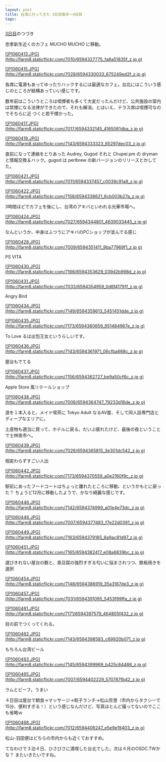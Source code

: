 ```yaml
---
layout: post
title: 台湾に行ってきた 3日目後半〜4日目
tags: 
---
```

[3日目](http://weblog.bulknews.net/2012/01/02/-3)のつづき

忠孝新生近くのカフェ MUCHO MUCHO に移動。

[![P1060413.JPG](http://farm8.staticflickr.com/7010/6594327775_fa8a51835f_z.jp
g)](http://www.flickr.com/photos/bulknews/6594327775/)

[![P1060415.JPG](http://farm8.staticflickr.com/7028/6594330033_675249ed2f_z.jp
g)](http://www.flickr.com/photos/bulknews/6594330033/)

各席に電源もあってゆったりハックするには最適なカフェ。台北にはこういう感じのところが結構あっていい感じです。

数年前はこういうところは喫煙者も多くて大変だったんだけど、公共施設の室内は禁煙になる法律ができたので、それも解消。とはいえ、テラス席は喫煙可なのでそちらに近
づくと若干煙かった。

[![P1060417.JPG](http://farm8.staticflickr.com/7017/6594332145_4165061dba_z.jp
g)](http://www.flickr.com/photos/bulknews/6594332145/)

[![P1060419.JPG](http://farm8.staticflickr.com/7143/6594333323_65297dec03_z.jp
g)](http://www.flickr.com/photos/bulknews/6594333323/)

直前になって連絡をとりあった Audrey, Gugod それと Chupei.pm の dryman と情報交換＆ハック。gugod は perlbrew
の新バージョンのリリースとかしてた。

[![P1060421.JPG](http://farm8.staticflickr.com/7011/6594337457_c0039c91a9_z.jp
g)](http://www.flickr.com/photos/bulknews/6594337457/)

[![P1060422.JPG](http://farm8.staticflickr.com/7158/6594338621_6cb003b27a_z.jp
g)](http://www.flickr.com/photos/bulknews/6594338621/)

3時間ほどでカフェを後にし、台湾のアキバといわれる光華市場へ。

[![P1060424.JPG](http://farm8.staticflickr.com/7027/6594344801_4639033445_z.jp
g)](http://www.flickr.com/photos/bulknews/6594344801/)

なんというか、中身はふつうにアキバのPCショップが並んでる感じ

[![P1060428.JPG](http://farm8.staticflickr.com/7009/6594351411_9ba77969f1_z.jp
g)](http://www.flickr.com/photos/bulknews/6594351411/)

PS VITA

[![P1060430.JPG](http://farm8.staticflickr.com/7166/6594353629_039d2b998d_z.jp
g)](http://www.flickr.com/photos/bulknews/6594353629/)

[![P1060431.JPG](http://farm8.staticflickr.com/7033/6594354959_0d6f41791f_z.jp
g)](http://www.flickr.com/photos/bulknews/6594354959/)

Angry Bird

[![P1060434.JPG](http://farm8.staticflickr.com/7149/6594359613_5451451dde_z.jp
g)](http://www.flickr.com/photos/bulknews/6594359613/)

[![P1060435.JPG](http://farm8.staticflickr.com/7173/6594360659_951484967e_z.jp
g)](http://www.flickr.com/photos/bulknews/6594360659/)

To Love るは出包王女というらしいです。

[![P1060436.JPG](http://farm8.staticflickr.com/7143/6594361971_06cfba668c_z.jp
g)](http://www.flickr.com/photos/bulknews/6594361971/)

屋台もでてる

[![P1060437.JPG](http://farm8.staticflickr.com/7156/6594362727_be9a50cf6c_z.jp
g)](http://www.flickr.com/photos/bulknews/6594362727/)

Apple Store 風リテールショップ

[![P1060438.JPG](http://farm8.staticflickr.com/7006/6594364747_79233d16de_z.jp
g)](http://www.flickr.com/photos/bulknews/6594364747/)

道を１本入ると、メイド喫茶に Tokyo Adult なるAV屋、そして同人誌専門店とディープなエリアに。

土産物も適当に買って、ホテルに戻る。だいぶ疲れたけど、最後の夜ということで士林夜市へ。

[![P1060439.JPG](http://farm8.staticflickr.com/7026/6594365815_3e301dc542_z.jp
g)](http://www.flickr.com/photos/bulknews/6594365815/)

相変わらずすごい人出

[![P1060442.JPG](http://farm8.staticflickr.com/7173/6594370559_a0e2160f9c_z.jp
g)](http://www.flickr.com/photos/bulknews/6594370559/)

駅前にあったフードコートはちょっと離れたところに移動、というかもとに戻った？ ちょうど12月に移動したようで、かなり綺麗な感じです。

[![P1060446.JPG](http://farm8.staticflickr.com/7142/6594374999_a01e4e73dc_z.jp
g)](http://www.flickr.com/photos/bulknews/6594374999/)

[![P1060448.JPG](http://farm8.staticflickr.com/7007/6594377483_f7e22d0391_z.jp
g)](http://www.flickr.com/photos/bulknews/6594377483/)

[![P1060449.JPG](http://farm8.staticflickr.com/7163/6594379185_8a9ac81d97_z.jp
g)](http://www.flickr.com/photos/bulknews/6594379185/)

[![P1060451.JPG](http://farm8.staticflickr.com/7165/6594382417_e08a6839bc_z.jp
g)](http://www.flickr.com/photos/bulknews/6594382417/)

選びきれない屋台の数と、臭豆腐の強烈すぎる匂いに悩まされつつ、鉄板焼きを選択

[![P1060454.JPG](http://farm8.staticflickr.com/7148/6594386919_35a3167de3_z.jp
g)](http://www.flickr.com/photos/bulknews/6594386919/)

[![P1060457.JPG](http://farm8.staticflickr.com/7031/6594391095_5453f99ffa_z.jp
g)](http://www.flickr.com/photos/bulknews/6594391095/)

[![P1060461.JPG](http://farm8.staticflickr.com/7171/6594397579_464805f432_z.jp
g)](http://www.flickr.com/photos/bulknews/6594397579/)

目の前でつくってくれる。

[![P1060462.JPG](http://farm8.staticflickr.com/7143/6594398583_c69920b071_z.jp
g)](http://www.flickr.com/photos/bulknews/6594398583/)

もちろん台湾ビール

[![P1060463.JPG](http://farm8.staticflickr.com/7145/6594399969_b425c64466_z.jp
g)](http://www.flickr.com/photos/bulknews/6594399969/)

[![P1060465.JPG](http://farm8.staticflickr.com/7007/6594402229_570787fb42_z.jp
g)](http://www.flickr.com/photos/bulknews/6594402229/)

ラムとビーフ。うまい

４日目は屋台で朝食→マッサージ→餃子ランチ→松山空港（市内からタクシーで15分、便利すぎる！）という感じなんだけど、写真ほとんど撮ってないのでここも省略ｗ

[![P1060468.JPG](http://farm8.staticflickr.com/7012/6594406247_e5e9e19403_z.jp
g)](http://www.flickr.com/photos/bulknews/6594406247/)

松山-羽田便はどちらの市内からも近くておすすめ。

てなわけで３泊４日、ひさびさに満喫した台北でした。次は４月のOSDC.TWかな？ またいきたいですね。

